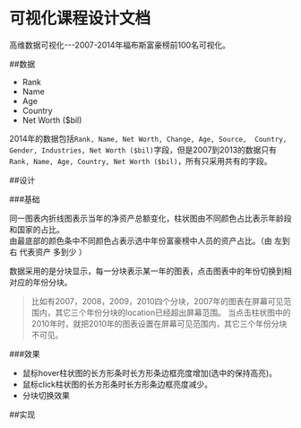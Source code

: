 # 可视化课程设计文档

高维数据可视化---2007-2014年福布斯富豪榜前100名可视化。

##数据

 - Rank
 - Name
 - Age
 - Country
 - Net Worth ($bil)

2014年的数据包括`Rank, Name, Net Worth, Change, Age, Source,  Country, Gender, Industries, Net Worth ($bil)`字段，但是2007到2013的数据只有`Rank, Name, Age, Country, Net Worth ($bil)`，所有只采用共有的字段。

##设计

###基础

 同一图表内折线图表示当年的净资产总额变化，柱状图由不同颜色占比表示年龄段和国家的占比。  
 由最底部的颜色条中不同颜色占表示选中年份富豪榜中人员的资产占比。（由 左到右 代表资产 多到少 ）

 数据采用的是分块显示，每一分块表示某一年的图表，点击图表中的年份切换到相对应的年份分块。

 > 比如有2007，2008，2009，2010四个分块，2007年的图表在屏幕可见范围内，其它三个年份分块的location已经超出屏幕范围。
 > 当点击柱状图中的2010年时，就把2010年的图表设置在屏幕可见范围内，其它三个年份分块不可见。

###效果

 - 鼠标hover柱状图的长方形条时长方形条边框亮度增加(选中的保持高亮)。
 - 鼠标click柱状图的长方形条时长方形条边框亮度减少。
 - 分块切换效果

##实现

 
